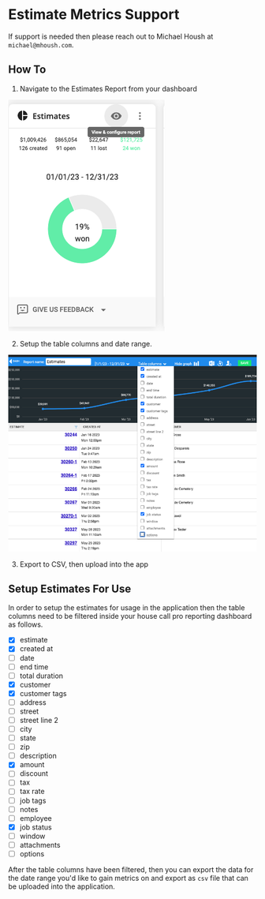 # Estimate Metrics Support

If support is needed then please reach out to Michael Housh at `michael@mhoush.com`.

## How To

1. Navigate to the Estimates Report from your dashboard

![estimate-dashboard](https://github.com/HHE-DEV/estimate-metrics-support/blob/main/images/estimate-dashboard.png)

2. Setup the table columns and date range.

![estimate-setup](https://github.com/HHE-DEV/estimate-metrics-support/blob/main/images/estimate-setup.png)

3. Export to CSV, then upload into the app


## Setup Estimates For Use

In order to setup the estimates for usage in the application then the table columns need to
be filtered inside your house call pro reporting dashboard as follows.

- [x] estimate
- [x] created at
- [ ] date
- [ ] end time
- [ ] total duration
- [x] customer
- [x] customer tags
- [ ] address
- [ ] street
- [ ] street line 2
- [ ] city
- [ ] state
- [ ] zip
- [ ] description
- [x] amount
- [ ] discount
- [ ] tax
- [ ] tax rate
- [ ] job tags
- [ ] notes
- [ ] employee
- [x] job status
- [ ] window
- [ ] attachments
- [ ] options

After the table columns have been filtered, then you can export the data for the date range you'd like to gain metrics on
and export as `csv` file that can be uploaded into the application.
